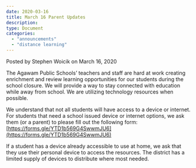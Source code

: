 ```yaml
---
date: 2020-03-16
title: March 16 Parent Updates
description:
type: Document
categories:
  - "announcements"
  - "distance learning"
---
```

Posted by Stephen Woicik on March 16, 2020

The Agawam Public Schools’ teachers and staff are hard at work creating enrichment and review learning opportunities for our students during the school closure. We will provide a way to stay connected with education while away from school. We are utilizing technology resources when possible. 

We understand that not all students will have access to a device or internet. For students that need a school issued device or internet options, we ask them (or a parent) to please fill out the following form: [https://forms.gle/YTD1b569G4SwwmJU6](https://forms.gle/YTD1b569G4SwwmJU6)

If a student has a device already accessible to use at home, we ask that they use their personal device to access the resources. The district has a limited supply of devices to distribute where most needed. 

